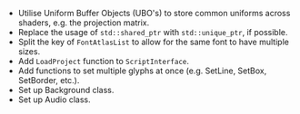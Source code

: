 * Utilise Uniform Buffer Objects (UBO's) to store common uniforms across shaders, e.g. the projection matrix.
* Replace the usage of `std::shared_ptr` with `std::unique_ptr`, if possible.
* Split the key of `FontAtlasList` to allow for the same font to have multiple sizes.
* Add `LoadProject` function to `ScriptInterface`.
* Add functions to set multiple glyphs at once (e.g. SetLine, SetBox, SetBorder, etc.).
* Set up Background class.
* Set up Audio class.